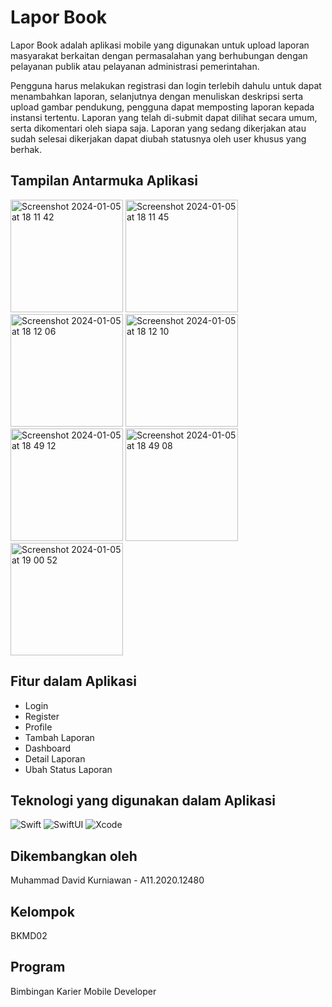 # Lapor Book

Lapor Book adalah aplikasi mobile yang digunakan untuk upload laporan masyarakat berkaitan dengan permasalahan yang berhubungan dengan pelayanan publik atau pelayanan administrasi pemerintahan.
 
Pengguna harus melakukan registrasi dan login terlebih dahulu untuk dapat menambahkan laporan, selanjutnya dengan menuliskan deskripsi serta upload gambar pendukung, pengguna dapat memposting laporan kepada instansi tertentu. Laporan yang telah di-submit dapat dilihat secara umum, serta dikomentari oleh siapa saja. Laporan yang sedang dikerjakan atau sudah selesai dikerjakan dapat diubah statusnya oleh user khusus yang berhak.

## Tampilan Antarmuka Aplikasi
<img width="180" alt="Screenshot 2024-01-05 at 18 11 42" src="https://github.com/kurniawanflix/laporbook/assets/77148705/53630712-c162-46b5-afdb-6fd720d87d44">
<img width="180" alt="Screenshot 2024-01-05 at 18 11 45" src="https://github.com/kurniawanflix/laporbook/assets/77148705/789fdf4a-20ea-418f-8c82-d1ac160e0070">
<img width="180" alt="Screenshot 2024-01-05 at 18 12 06" src="https://github.com/kurniawanflix/laporbook/assets/77148705/b3662492-fadd-45d4-a7ac-b67f0cf59d78">
<img width="180" alt="Screenshot 2024-01-05 at 18 12 10" src="https://github.com/kurniawanflix/laporbook/assets/77148705/a4165378-16e7-4d5e-9ee7-f1230f256e1f">
<img width="180" alt="Screenshot 2024-01-05 at 18 49 12" src="https://github.com/kurniawanflix/laporbook/assets/77148705/6b30607b-b3e2-4cec-9693-dc385c13cfa7">
<img width="180" alt="Screenshot 2024-01-05 at 18 49 08" src="https://github.com/kurniawanflix/laporbook/assets/77148705/acc4c7e1-45db-44e7-a6f9-69f43b38abb4">
<img width="180" alt="Screenshot 2024-01-05 at 19 00 52" src="https://github.com/kurniawanflix/laporbook/assets/77148705/b5033a27-68cb-44ef-a8d7-89600fe05b19">

## Fitur dalam Aplikasi
- Login
- Register
- Profile
- Tambah Laporan
- Dashboard
- Detail Laporan
- Ubah Status Laporan

## Teknologi yang digunakan dalam Aplikasi

![Swift](https://img.shields.io/badge/swift-F54A2A?style=for-the-badge&logo=swift&logoColor=white)
![SwiftUI](https://img.shields.io/badge/swiftui-03254c?style=for-the-badge&logo=swift&logoColor=white)
![Xcode](https://img.shields.io/badge/Xcode-007ACC?style=for-the-badge&logo=Xcode&logoColor=white)

## Dikembangkan oleh

Muhammad David Kurniawan - A11.2020.12480

## Kelompok

BKMD02

## Program

Bimbingan Karier Mobile Developer
